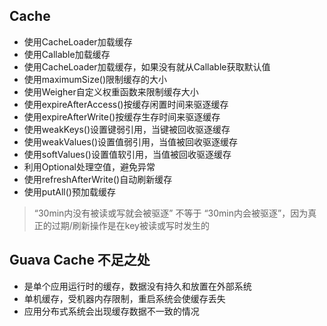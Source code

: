 ## Cache
* 使用CacheLoader加载缓存
* 使用Callable加载缓存
* 使用CacheLoader加载缓存，如果没有就从Callable获取默认值
* 使用maximumSize()限制缓存的大小
* 使用Weigher自定义权重函数来限制缓存大小
* 使用expireAfterAccess()按缓存闲置时间来驱逐缓存
* 使用expireAfterWrite()按缓存生存时间来驱逐缓存
* 使用weakKeys()设置键弱引用，当键被回收驱逐缓存
* 使用weakValues()设置值弱引用，当值被回收驱逐缓存
* 使用softValues()设置值软引用，当值被回收驱逐缓存
* 利用Optional处理空值，避免异常
* 使用refreshAfterWrite()自动刷新缓存
* 使用putAll()预加载缓存

> “30min内没有被读或写就会被驱逐” 不等于 “30min内会被驱逐”，因为真正的过期/刷新操作是在key被读或写时发生的

## Guava Cache 不足之处
* 是单个应用运行时的缓存，数据没有持久和放置在外部系统
* 单机缓存，受机器内存限制，重启系统会使缓存丢失
* 应用分布式系统会出现缓存数据不一致的情况